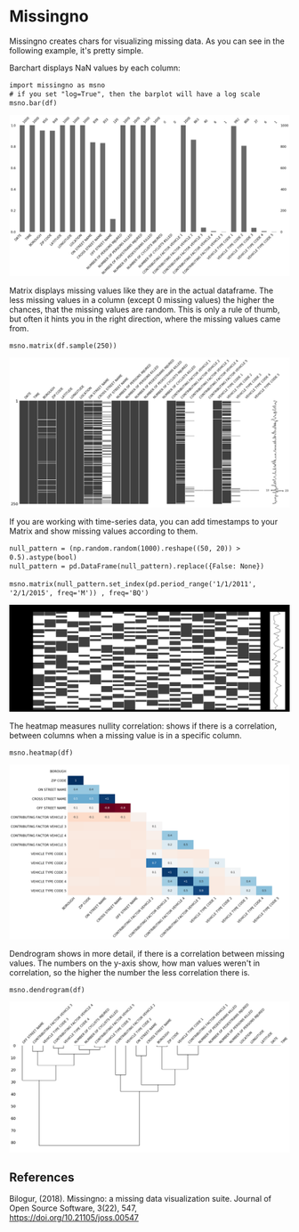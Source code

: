 # Missingno
Missingno creates chars for visualizing missing data. As you can see in the following example, it's pretty simple.

Barchart displays NaN values by each column:
```
import missingno as msno
# if you set "log=True", then the barplot will have a log scale
msno.bar(df)
```
![missingno barchart](./img/data_cleaning/missingno_example_bar.png "barchart")

Matrix displays missing values like they are in the actual dataframe.
The less missing values in a column (except 0 missing values) the higher the chances, that the missing values are random.
This is only a rule of thumb, but often it hints you in the right direction, where the missing values came from.
```
msno.matrix(df.sample(250))
```
![missingno matrix](./img/data_cleaning/missingno_example_matrix.png "matrix")

If you are working with time-series data, you can add timestamps to your Matrix and show missing values according to them.
```
null_pattern = (np.random.random(1000).reshape((50, 20)) > 0.5).astype(bool)
null_pattern = pd.DataFrame(null_pattern).replace({False: None})

msno.matrix(null_pattern.set_index(pd.period_range('1/1/2011', '2/1/2015', freq='M')) , freq='BQ')
```

![missingno matrix](./img/data_cleaning/missingno_example_matrix_time.bmp "matrix")

The heatmap measures nullity correlation: shows if there is a correlation, between columns when a missing value is in a 
specific column.
```
msno.heatmap(df)
```
![missingno heatmap](./img/data_cleaning/missingno_example_heatmap.png "heatmap")

Dendrogram shows in more detail, if there is a correlation between missing values.
The numbers on the y-axis show, how man values weren't in correlation, so the higher the number the less correlation there is.
```
msno.dendrogram(df)
```
![missingno dendrogram](./img/data_cleaning/missingno_example_dendrogram.png "dendrogram")

## References
Bilogur, (2018). Missingno: a missing data visualization suite. Journal of Open Source Software, 3(22), 547,\
https://doi.org/10.21105/joss.00547